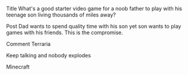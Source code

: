 Title
What's a good starter video game for a noob father to play with his teenage son living thousands of miles away?

Post
Dad wants to spend quality time with his son yet son wants to play games with his friends.  This is the compromise.  

Comment
Terraria

Keep talking and nobody explodes

Minecraft



